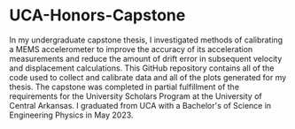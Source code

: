 # UCA-Honors-Capstone

In my undergraduate capstone thesis, I investigated methods of calibrating a MEMS accelerometer to improve the accuracy of its acceleration measurements and reduce the amount of drift error in subsequent velocity and displacement calculations. This GitHub repository contains all of the code used to collect and calibrate data and all of the plots generated for my thesis. The capstone was completed in partial fulfillment of the requirements for the University Scholars Program at the University of Central Arkansas. I graduated from UCA with a Bachelor's of Science in Engineering Physics in May 2023. 
